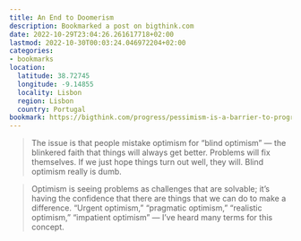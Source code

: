 ```yaml
---
title: An End to Doomerism
description: Bookmarked a post on bigthink.com
date: 2022-10-29T23:04:26.261617718+02:00
lastmod: 2022-10-30T00:03:24.046972204+02:00
categories:
- bookmarks
location:
  latitude: 38.72745
  longitude: -9.14855
  locality: Lisbon
  region: Lisbon
  country: Portugal
bookmark: https://bigthink.com/progress/pessimism-is-a-barrier-to-progress/
---
```


> The issue is that people mistake optimism for “blind optimism” — the blinkered faith that things will always get better. Problems will fix themselves. If we just hope things turn out well, they will. Blind optimism really is dumb.

> Optimism is seeing problems as challenges that are solvable; it’s having the confidence that there are things that we can do to make a difference. “Urgent optimism,” “pragmatic optimism,” “realistic optimism,” “impatient optimism” — I’ve heard many terms for this concept.
